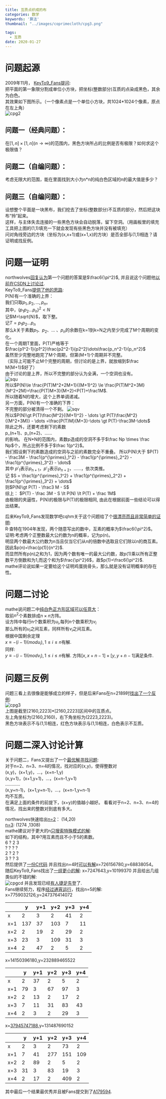 ```yaml
---
title: 互质点织成的布
categories: 数学
keywords: '算法'
thumbnail: "../images/coprimecloth/cpg3.png"

tags:
  - 互质
date: 2020-01-27
---
```


# 问题起源
2009年11月， [KeyTo9\_Fans提问](https://bbs.emath.ac.cn/thread-1946-1-1.html):  
把平面的第一象限分割成单位小方块，把坐标(整数部分)互质的点染成黑色，其余为白色。  
其效果如下图所示。（一个像素点是一个单位小方块，共1024\*1024个像素，原点在左上角）  
![cpg2](../images/coprimecloth/cpg2.png)  
<!--more-->
## 问题一（经典问题）：  
在$[1,n]\times [1,n](n\to\infty)$的范围内，黑色方块所占的比例是否有极限？如何求这个极限值？  
## 问题二（自编问题）：  
考虑无限大的范围，能在里面找到大小为n\*n的纯白色区域的n的最大值是多少？  
## 问题三（自编问题）：  
设想整个平面是一块黑布，我们挖去了坐标(整数部分)不互质的部分，然后把这块布“拎”起来。  
这样，与主体失去连接的一些黑色方块会自动脱落，留下空洞。（用画板里的填充工具把上图的(1,1)填充一下就会发现有些黑色方块并没有被填充）  
问对角线旁边的方块（坐标为(x,x+1)或(x+1,x)的方块）是否全部与(1,1)相连？请证明或找反例。  

# 问题一证明
northwolves[回复认为](https://bbs.emath.ac.cn/forum.php?mod=redirect&goto=findpost&ptid=1946&pid=23531&fromuid=20)第一个问题的答案是$\frac6{\pi^2}$, 并且说这个问题他[以前在CSDN上讨论过](https://bbs.csdn.net/topics/80204336).  
KeyTo9\_Fans[提供了他的思路](https://bbs.emath.ac.cn/forum.php?mod=redirect&goto=findpost&ptid=1946&pid=23606&fromuid=20):  
P(N)有一个准确的上界：  
我们只取$p_1,p_2,\dots,p_n$。  
其中，$(p_1p_2\dots p_n)^2\lt N$  
记$M=\sqrt{N}$，取下整。  
记$T=p_1p_2\dots p_n$  
那么k关于素数$p_1$、$p_2$、... 、$p_n$的余数在k=1到k=N之内至少完成了M个周期的变化。  
在一个周期T里面，P(T)严格等于  
$\frac{p1^2-1}{p1^2}\frac{p2^2-1}{p2^2}\dots\frac{p_n^2-1}{p_n^2}$  
虽然至少完整地跑完了M个周期，但第(M+1)个周期并不完整。  
（实际上可能不止M个完整的周期，但讨论的是上界，就放缩到$\frac M{M+1}$好了）  
由于讨论的是上界，所以不完整的部分认为全满，一个空洞也没有。  
![squ](../images/coprimecloth/cosqu.PNG)  
所以$P(N)\le \frac{P(T)M^2+2M+1}{(M+1)^2} \le \frac{P(T)M^2+3M}{M^2+2M}=\frac{P(T)M+3}{M+2}<P(T)+\frac1M$.  
所以随着N的增大，这个上界单调递减。  
另一方面，P(N)有一个准确的下界：  
不完整的部分被清得一个不剩。
![sqv](../images/coprimecloth/cosqv.PNG)  
所以$P(N)\gt P(T)\frac{M^2}{(M+1)^2} - \dots \gt P(T)\frac{M^2}{(M^2+3M)} - \dots =\frac{P(T)M}{M+3}-\dots \gt P(T)-\frac3M-\dots$  
除此之外，还要考虑剩下的素数  
p_(n+1)、p_(n+2)、......  
的影响。 
在N\*N的范围内，素数p造成的空洞不多于$\frac Np \times \frac Np$个，所占比例不多于$\frac 1{p^2}$。  
我们假设剩下的素数造成的空洞与之前的素数完全不重叠。
所以P(N)大于
$P(T) - \frac3M - \frac1{p^{\primes}_1^2} - \frac1{p^{\primes}_2^2} - \frac1{p^{\primes}_3^2} - \dots$  
其中 $p'_1$表示$p_{n+1}$，$p'_2$表示$p_{n+2}$，……，依次类推。  
记 $S = \frac1{p^{\primes}_1^2} + \frac1{p^{\primes}_2^2} + \frac1{p^{\primes}_3^2} + \dots$  
则$P(N)\gt P(T) - \frac3 M - S$  
综上：
$P(T) - \frac 3M - S \lt P(N) \lt P(T) + \frac 1M$  
由极限的夹逼性，P(N)的极限与P(T)的极限相同, 由此在根据前面一些结论可以得出结果。  

后来KeyTo9\_Fans发现数学吧cqhm关于这个问题给了个[很漂亮而且非常简单的证明](http://tieba.baidu.com/f?kz=192294075):  
R·查特在1904年发现，两个随意写出的数中，互素的概率为$\frac6{\pi^2}$。  
证明:考虑两个正整数最大公约数为n的概率，记为p(n)。  
明显两个数最大公约数为n当且仅当它们从n的倍数中选取且它们除以n的商互素。  
因此$p(n)=\frac{p(1)}{n^2}$.  
而显然所有p(n)之和为1，因为两个数有唯一的最大公约数，故p(1)乘以所有正整数平方倒数和为1,而这个和为$\frac{\pi^2}6$，故$p(1)=\frac6{\pi^2}$.  
mathe评论说如果一定要给这个证明鸡蛋挑骨头，那么就是没有证明概率的存在性。  

# 问题二讨论
mathe说问题二中[纯白色正方形区域可以任意大](https://bbs.emath.ac.cn/forum.php?mod=redirect&goto=findpost&ptid=1946&pid=23541&fromuid=20)：  
取前$n^2$个素数排成$n\times n$方阵。  
设方阵中每行n个数乘积为$u_i$,每列n个数乘积为$v_i$  
那么所有的$u_i$之间互素，同样所有$v_i$之间互素。  
根据中国剩余定理  
$x\equiv -(i-1) (mod u_i) ,1\le i\le n$有解.  
同样:  
$y\equiv -(i-1) (mod v_i), 1\le i\le n$有解.
方阵$[x,x+n-1]\times[y,y+n-1]$满足条件.  

# 问题三反例
问题三看上去很像是能够成立的样子，但是后来Fans在n=2189时[找出了一个反例](https://bbs.emath.ac.cn/forum.php?mod=redirect&goto=findpost&ptid=1946&pid=23631&fromuid=20):  
![cpg3](../images/coprimecloth/cpg3.png)  
上图是截至[2160,2223]\*[2160,2223]区间中的互质点。  
左上角坐标为(2160,2160)，右下角坐标为(2223,2223)。  
黑色方块表示不与(1,1)相连，红色方块表示与(1,1)相连，白色表示不互质。  

# 问题二深入讨论计算
关于问题二，Fans又提出了一个[最优解寻找问题](https://bbs.emath.ac.cn/thread-1948-1-1.html):  
对于n=2、n=3、n=4的情况，找对应的(x,y)，使得整数对  
(x,y)，(x+1,y)，...，(x+n-1,y)  
(x,y+1)，(x+1,y+1)，...，(x+n-1,y+1)  
............  
(x,y+n-1)，(x+1,y+n-1)，...，(x+n-1,y+n-1)  
均不互质。  
在满足上面的条件的前提下，(x+y)的值越小越好。 
看看对于n=2、n=3、n=4的情况，找出来的整数对到底有多大。  

northwolves快速给出[n=2](https://bbs.emath.ac.cn/forum.php?mod=redirect&goto=findpost&ptid=1948&pid=23585&fromuid=20)： (14,20)  
[n=3](https://bbs.emath.ac.cn/forum.php?mod=redirect&goto=findpost&ptid=1948&pid=23586&fromuid=20): (1274 ,1308)  
mathe建议对于更大的n[只搜索特殊模式的解](https://bbs.emath.ac.cn/forum.php?mod=redirect&goto=findpost&ptid=1948&pid=23682&fromuid=20):  
如下的结构，其中?用互素而且不小于5的素数。  
6 ?  2 3  
? ?  ? ?  
2 ?  2 ?  
3 ?  ? 3  
然后提供了[一份C代码](../attached/coprime/co_mathe.txt)
并且找出n=4时[可以有解](https://bbs.emath.ac.cn/forum.php?mod=redirect&goto=findpost&ptid=1948&pid=23688&fromuid=20)x=726156780,y=68838054。  
随后KeyTo9\_Fans找出了[一组更小的解](https://bbs.emath.ac.cn/forum.php?mod=redirect&goto=findpost&ptid=1948&pid=23724&fromuid=20): x=7247643,y=10199370
并且给出几组类似的不错的解:  
![cpgcd](../images/coprimecloth/cpgcd.png)
并且发现已经[有人捷足先登](http://www.wolframscience.com/nksonline/page-1093b-text)了.  
Fans继续努力，程序[经过通宵运行](https://bbs.emath.ac.cn/forum.php?mod=redirect&goto=findpost&ptid=1948&pid=24017&fromuid=20)，找出n=5的解:  
x=7759032126,y=247376414072  

|   | y  |   y+1| y+2 |y+3| y+4|
|---|----|------|-----|---|----|
|x  | 2  |    3 |  2  | 41|  2 |
|x+1| 137|  37  | 103 | 7 | 11 |
|x+2|   2|  19  |   2 | 29| 2  |
|x+3|  23|    3 |  109| 31| 3  |
|x+4|   2|    47|   2 | 5 |  2 |

x=14150396180,y=232889465522

|   | y  |   y+1| y+2 |y+3| y+4|
|---|----|------|-----|---|----|
|x  | 2  | 37   |2  |  5 |    2|
|x+1|79  |3     |67  |97 |  3|
|x+2| 2  |13   |2   |17  | 2|
|x+3| 7  |11  |31  |83  |43|
|x+4| 2  | 3   | 2  | 29 |  3|

x=[37945747188](https://bbs.emath.ac.cn/forum.php?mod=redirect&goto=findpost&ptid=1948&pid=24048&fromuid=20),y=131487690152

|   | y  |   y+1| y+2 |y+3| y+4|
|---|----|------|-----|---|----|
|x  |2   | 3   |   2  | 73|  2  |
|x+1|7   | 41   |277  |151| 109|
|x+2|2   | 89   |  2  | 5 |    2|
|x+3|31  |  3   |  83 | 19|    3|
|x+4|2   | 17   |  2  |409|  2 |

其中最后一个结果最优秀并且被Fans提交到了[A179594](https://oeis.org/A179594).  
